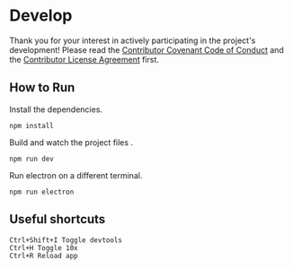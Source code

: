 # Develop

Thank you for your interest in actively participating in the project's development!
Please read the [Contributor Covenant Code of Conduct](https://github.com/re-path/studio/blob/main/CODE_OF_CONDUCT.md) and the [Contributor License Agreement](cla.md) first.

## How to Run

Install the dependencies.
```
npm install
```
Build and watch the project files . 
```
npm run dev
```
Run electron on a different terminal.
```
npm run electron
```

## Useful shortcuts

```
Ctrl+Shift+I Toggle devtools
Ctrl+H Toggle 10x
Ctrl+R Reload app
```
